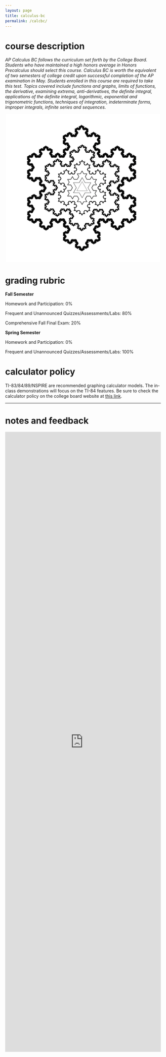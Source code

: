 ```yaml
---
layout: page
title: calculus-bc
permalink: /calcbc/
---
```


# course description

<i>AP Calculus BC follows the curriculum set forth by the College Board. Students who have maintained a high honors average in Honors Precalculus should select this course. Calculus BC is worth the equivalent of two semesters of college credit upon successful completion of the AP examination in May. Students enrolled in this course are required to take this test. Topics covered include functions and graphs, limits of functions, the derivative, examining extrema, anti-derivatives, the definite integral, applications of the definite integral, logarithmic, exponential and trigonometric functions, techniques of integration, indeterminate forms, improper integrals, infinite series and sequences.  </i>

<p align="center"> <img src="/d-img/koch.png"></p>

# grading rubric

<b>Fall Semester</b>

Homework and Participation: 0%

Frequent and Unannounced Quizzes/Assessments/Labs: 80%

Comprehensive Fall Final Exam: 20%



<b>Spring Semester</b>

Homework and Participation: 0%

Frequent and Unannounced Quizzes/Assessments/Labs: 100%

# calculator policy

TI-83/84/89/NSPIRE are recommended graphing calculator models. The in-class demonstrations will focus on the TI-84 features. Be sure to check the calculator policy on the college board website at <a href="https://apstudents.collegeboard.org/exam-policies-guidelines/calculator-policies" target="_blank">this link</a>.

---

# notes and feedback

<iframe width="100%" height="2000" style="border: none;" src="https://apteacher.github.io/d-ca-html/bc.html"></iframe>

